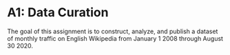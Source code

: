 # A1: Data Curation

The goal of this assignment is to construct, analyze, and publish a dataset of monthly traffic on English Wikipedia from January 1 2008 through August 30 2020.
